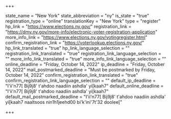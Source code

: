 +++

state_name = "New York"
state_abbreviation = "ny"
is_state = "true"
registration_type = "online"
translationKey = "New York"
type = "register"
hp_link = "https://www.elections.ny.gov/"
registration_link = "https://dmv.ny.gov/more-info/electronic-voter-registration-application"
more_info_link = "https://www.elections.ny.gov/votingregister.html"
confirm_registration_link = "https://voterlookup.elections.ny.gov/"
hp_link_translated = "true"
hp_link_language_selection = ""
registration_link_translated = "true"
registration_link_language_selection = ""
more_info_link_translated = "true"
more_info_link_language_selection = ""
online_deadline = "Friday, October 14, 2022"
ip_deadline = "Friday, October 14, 2022"
mail_postmarked_deadline = "Must be postmarked by Friday, October 14, 2022"
confirm_registration_link_translated = "true"
confirm_registration_link_language_selection = ""
default_ip_deadline = "I'ii'n77[ Bij9j8' t'ahdoo naadiin ashdla' yi[kaah7"
default_online_deadline = "I'ii'n77[ Bij9j8' t'ahdoo naadiin ashdla' yi[kaah7"
default_mail_postmarked_deadline = "I'ii'n77[ Bij9j8' t'ahdoo naadiin ashdla' yi[kaah7 naaltsoos nin1h1jeehd00 bi'k'ini'7t'32 doolee["

+++